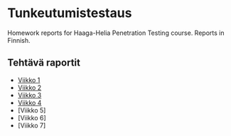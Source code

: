 # Tunkeutumistestaus
Homework reports for Haaga-Helia Penetration Testing course. Reports in Finnish.

## Tehtävä raportit
- [Viikko 1](h1/h1-kybertappoketju.md)
- [Viikko 2](h2/h2-täysin-laillinen-sertifikaatti.md)
- [Viikko 3](h3/h3-Fuzzy.md)
- [Viikko 4](h4/h4-Leviämässä.md)
- [Viikko 5]
- [Viikko 6]
- [Viikko 7]
